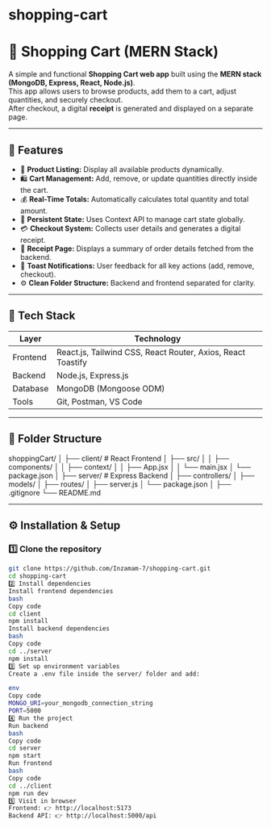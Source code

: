 # shopping-cart

# 🛒 Shopping Cart (MERN Stack)

A simple and functional **Shopping Cart web app** built using the **MERN stack (MongoDB, Express, React, Node.js)**.  
This app allows users to browse products, add them to a cart, adjust quantities, and securely checkout.  
After checkout, a digital **receipt** is generated and displayed on a separate page.

---

## 🚀 Features

- 🧾 **Product Listing:** Display all available products dynamically.
- 🛍️ **Cart Management:** Add, remove, or update quantities directly inside the cart.
- 💰 **Real-Time Totals:** Automatically calculates total quantity and total amount.
- 🧠 **Persistent State:** Uses Context API to manage cart state globally.
- 💳 **Checkout System:** Collects user details and generates a digital receipt.
- 📄 **Receipt Page:** Displays a summary of order details fetched from the backend.
- 🔔 **Toast Notifications:** User feedback for all key actions (add, remove, checkout).
- ⚙️ **Clean Folder Structure:** Backend and frontend separated for clarity.

---

## 🧰 Tech Stack

| Layer | Technology |
|-------|-------------|
| Frontend | React.js, Tailwind CSS, React Router, Axios, React Toastify |
| Backend | Node.js, Express.js |
| Database | MongoDB (Mongoose ODM) |
| Tools | Git, Postman, VS Code |

---

## 📁 Folder Structure
shoppingCart/
│
├── client/ # React Frontend
│ ├── src/
│ │ ├── components/
│ │ ├── context/
│ │ ├── App.jsx
│ │ └── main.jsx
│ └── package.json
│
├── server/ # Express Backend
│ ├── controllers/
│ ├── models/
│ ├── routes/
│ ├── server.js
│ └── package.json
│
├── .gitignore
└── README.md


---

## ⚙️ Installation & Setup

### 1️⃣ Clone the repository

```bash
git clone https://github.com/Inzamam-7/shopping-cart.git
cd shopping-cart
2️⃣ Install dependencies
Install frontend dependencies
bash
Copy code
cd client
npm install
Install backend dependencies
bash
Copy code
cd ../server
npm install
3️⃣ Set up environment variables
Create a .env file inside the server/ folder and add:

env
Copy code
MONGO_URI=your_mongodb_connection_string
PORT=5000
4️⃣ Run the project
Run backend
bash
Copy code
cd server
npm start
Run frontend
bash
Copy code
cd ../client
npm run dev
5️⃣ Visit in browser
Frontend: 👉 http://localhost:5173
Backend API: 👉 http://localhost:5000/api
